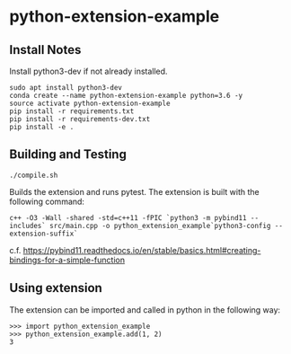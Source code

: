 # python-extension-example


## Install Notes

Install python3-dev if not already installed.
```
sudo apt install python3-dev
conda create --name python-extension-example python=3.6 -y
source activate python-extension-example
pip install -r requirements.txt
pip install -r requirements-dev.txt
pip install -e .
```

## Building and Testing

```
./compile.sh
```
Builds the extension and runs pytest.
The extension is built with the following command:
```
c++ -O3 -Wall -shared -std=c++11 -fPIC `python3 -m pybind11 --includes` src/main.cpp -o python_extension_example`python3-config --extension-suffix`
```
c.f. https://pybind11.readthedocs.io/en/stable/basics.html#creating-bindings-for-a-simple-function

## Using extension
The extension can be imported and called in python in the following way:
```
>>> import python_extension_example
>>> python_extension_example.add(1, 2)
3
```